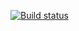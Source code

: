 [![Build status](https://ci.appveyor.com/api/projects/status/yphskuxd4fq8oaoh?svg=true)](https://ci.appveyor.com/project/Leon-1945/rest)